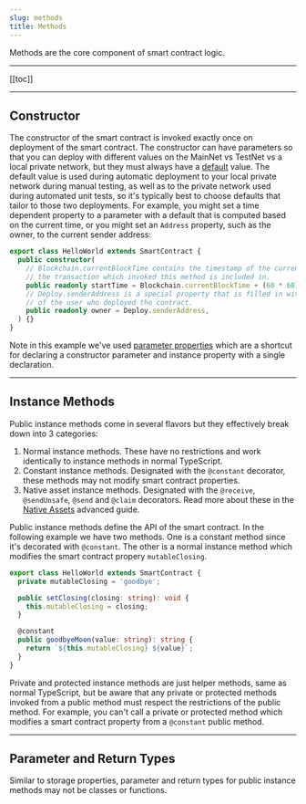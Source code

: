 ```yaml
---
slug: methods
title: Methods
---
```

Methods are the core component of smart contract logic.

---

[[toc]]

---

## Constructor

The constructor of the smart contract is invoked exactly once on deployment of the smart contract. The constructor can have parameters so that you can deploy with different values on the MainNet vs TestNet vs a local private network, but they must always have a [default](https://www.typescriptlang.org/docs/handbook/functions.html#optional-and-default-parameters) value. The default value is used during automatic deployment to your local private network during manual testing, as well as to the private network used during automated unit tests, so it's typically best to choose defaults that tailor to those two deployments. For example, you might set a time dependent property to a parameter with a default that is computed based on the current time, or you might set an `Address` property, such as the owner, to the current sender address:

```typescript
export class HelloWorld extends SmartContract {
  public constructor(
    // Blockchain.currentBlockTime contains the timestamp of the current block, i.e. the block that
    // the transaction which invoked this method is included in.
    public readonly startTime = Blockchain.currentBlockTime + (60 * 60),
    // Deploy.senderAddress is a special property that is filled in with the Address
    // of the user who deployed the contract.
    public readonly owner = Deploy.senderAddress,
  ) {}
}
```

Note in this example we've used [parameter properties](https://www.typescriptlang.org/docs/handbook/classes.html#parameter-properties) which are a shortcut for declaring a constructor parameter and instance property with a single declaration.

---

## Instance Methods

Public instance methods come in several flavors but they effectively break down into 3 categories:

  1. Normal instance methods. These have no restrictions and work identically to instance methods in normal TypeScript.
  2. Constant instance methods. Designated with the `@constant` decorator, these methods may not modify smart contract properties.
  3. Native asset instance methods. Designated with the `@receive`, `@sendUnsafe`, `@send` and `@claim` decorators. Read more about these in the [Native Assets](/docs/native-assets) advanced guide.

Public instance methods define the API of the smart contract. In the following example we have two methods. One is a constant method since it's decorated with `@constant`. The other is a normal instance method which modifies the smart contract propery `mutableClosing`.

```typescript
export class HelloWorld extends SmartContract {
  private mutableClosing = 'goodbye';

  public setClosing(closing: string): void {
    this.mutableClosing = closing;
  }

  @constant
  public goodbyeMoon(value: string): string {
    return `${this.mutableClosing} ${value}`;
  }
}
```

Private and protected instance methods are just helper methods, same as normal TypeScript, but be aware that any private or protected methods invoked from a public method must respect the restrictions of the public method. For example, you can't call a private or protected method which modifies a smart contract property from a `@constant` public method.

---

## Parameter and Return Types

Similar to storage properties, parameter and return types for public instance methods may not be classes or functions.
